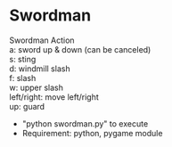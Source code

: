 # Swordman
Swordman Action  
a: sword up & down (can be canceled)  
s: sting  
d: windmill slash  
f: slash  
w: upper slash  
left/right: move left/right  
up: guard  

* "python swordman.py" to execute  
* Requirement: python, pygame module
